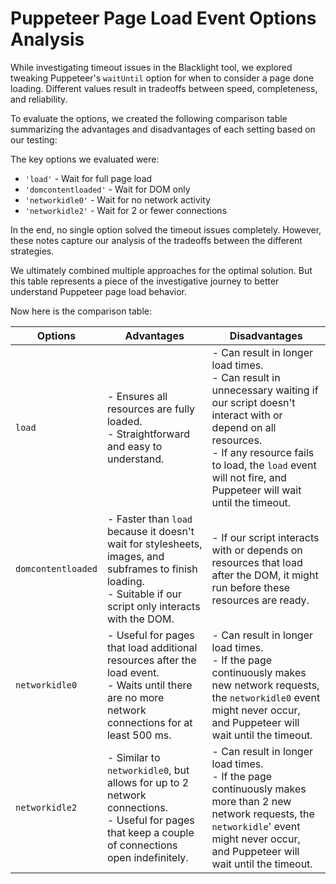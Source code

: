 # **Puppeteer Page Load Event Options Analysis**

While investigating timeout issues in the Blacklight tool, we explored tweaking Puppeteer's `waitUntil` option for when to consider a page done loading. Different values result in tradeoffs between speed, completeness, and reliability.

To evaluate the options, we created the following comparison table summarizing the advantages and disadvantages of each setting based on our testing:

The key options we evaluated were:

- `'load'` - Wait for full page load
- `'domcontentloaded'` - Wait for DOM only
- `'networkidle0'` - Wait for no network activity
- `'networkidle2'` - Wait for 2 or fewer connections

In the end, no single option solved the timeout issues completely. However, these notes capture our analysis of the tradeoffs between the different strategies.

We ultimately combined multiple approaches for the optimal solution. But this table represents a piece of the investigative journey to better understand Puppeteer page load behavior.

Now here is the comparison table:

| Options            	| Advantages                                                                                                                                                       	| Disadvantages                                                                                                                                                                                                                                              	|
|--------------------	|------------------------------------------------------------------------------------------------------------------------------------------------------------------	|------------------------------------------------------------------------------------------------------------------------------------------------------------------------------------------------------------------------------------------------------------	|
| `load`             	| - Ensures all resources are fully loaded.<br> - Straightforward and easy to understand.                                                                          	| - Can result in longer load times.<br> - Can result in unnecessary waiting if our script doesn't interact with or depend on all resources.<br> - If any resource fails to load, the `load` event will not fire, and Puppeteer will wait until the timeout. 	|
| `domcontentloaded` 	| - Faster than `load` because it doesn't wait for stylesheets, images, and subframes to finish loading.<br> - Suitable if our script only interacts with the DOM. 	| - If our script interacts with or depends on resources that load after the DOM, it might run before these resources are ready.                                                                                                                             	|
| `networkidle0`     	| - Useful for pages that load additional resources after the load event.<br> - Waits until there are no more network connections for at least 500 ms.             	| - Can result in longer load times.<br> - If the page continuously makes new network requests, the `networkidle0` event might never occur, and Puppeteer will wait until the timeout.                                                                       	|
| `networkidle2`     	| - Similar to `networkidle0`, but allows for up to 2 network connections.<br> - Useful for pages that keep a couple of connections open indefinitely.             	| - Can result in longer load times. <br> - If the page continuously makes more than 2 new network requests, the `networkidle`' event might never occur, and Puppeteer will wait until the timeout.                                                          	|